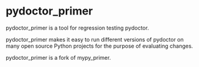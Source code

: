 # pydoctor_primer

pydoctor_primer is a tool for regression testing pydoctor.

pydoctor_primer makes it easy to run different versions of pydoctor on many 
open source Python projects for the purpose of evaluating changes.

pydoctor_primer is a fork of mypy_primer.
